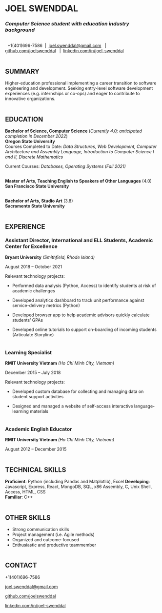 # JOEL SWENDDAL

### *Computer Science student with education industry background*
\
&nbsp;
+1(401)696-7586  &nbsp;|  &nbsp;joel.swenddal@gmail.com &nbsp; | &nbsp; [github.com/joelswenddal](https://github.com/joelswenddal) &nbsp; | &nbsp;[linkedin.com/in/joel-swenddal](https://www.linkedin.com/in/joel-swenddal-488293117/)
\
&nbsp;

## SUMMARY

Higher-education professional implementing a career transition to software engineering and development. Seeking entry-level software development experiences (e.g. internships or co-ops) and eager to contribute to innovative organizations. 
\
&nbsp;

## EDUCATION

__Bachelor of Science, Computer Science__ (*Currently 4.0; anticipated completion in December 2022*)   
__Oregon State University__  
Courses Completed to Date: *Data Structures, Web Development, Computer Architecture and Assembly Language, Introduction to Computer Science I and II, Discrete Mathematics*  

Current Courses: *Databases, Operating Systems (Fall 2021)*
\
&nbsp; 

__Master of Arts, Teaching English to Speakers of Other Languages__ (4.0)  
__San Francisco State University__
\
&nbsp;   

__Bachelor of Arts, Studio Art__ (3.8)  
__Sacramento State University__
\
&nbsp;
## EXPERIENCE
### Assistant Director, International and ELL Students, Academic Center for Excellence 

__Bryant University__ *(Smithfield, Rhode Island)* 

August 2018 – October 2021 

Relevant technology projects: 

- Performed data analysis (Python, Access) to identify students at risk of academic challenges 

- Developed analytics dashboard to track unit performance against service-delivery metrics (Python) 

- Developed browser app to help academic advisors quickly calculate students’ GPAs 

- Developed online tutorials to support on-boarding of incoming students (Articulate Storyline) 
\
&nbsp;

### Learning Specialist  

__RMIT University Vietnam__ *(Ho Chi Minh City, Vietnam)* 

December 2015 – July 2018 

Relevant technology projects: 

- Developed custom database for collecting and managing data on student support activities 

- Designed and managed a website of self-access interactive language-learning materials
\
&nbsp;

### Academic English Educator  

__RMIT University Vietnam__ *(Ho Chi Minh City, Vietnam)* 

August 2012 – December 2015
\
&nbsp;

## TECHNICAL SKILLS

__Proficient__: Python (including Pandas and Matplotlib), Excel
__Developing__: Javascript, Express, React, MongoDB, SQL, x86 Assembly, C, Unix Shell, Access, HTML, CSS  
__Familiar__: C++
\
&nbsp;
## OTHER SKILLS
- Strong communication skills
- Project management (i.e. Agile methods)
- Organized and outcome-focused
- Enthusiastic and productive teammember
\
&nbsp; 

## CONTACT

+1(401)696-7586

joel.swenddal@gmail.com

[github.com/joelswenddal](https://github.com/joelswenddal)

[linkedin.com/in/joel-swenddal](https://www.linkedin.com/in/joel-swenddal-488293117/)

